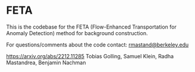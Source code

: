 # FETA
This is the codebase for the FETA (Flow-Enhanced Transportation for Anomaly Detection) method for background construction.

For questions/comments about the code contact: rmastand@berkeley.edu

https://arxiv.org/abs/2212.11285
Tobias Golling, Samuel Klein, Radha Mastandrea, Benjamin Nachman


